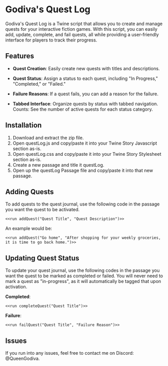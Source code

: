 # Godiva's Quest Log

Godiva's Quest Log is a Twine script that allows you to create and manage quests for your interactive fiction games. With this script, you can easily add, update, complete, and fail quests, all while providing a user-friendly interface for players to track their progress.

## Features

* **Quest Creation**: Easily create new quests with titles and descriptions.

* **Quest Status**: Assign a status to each quest, including "In Progress," "Completed," or "Failed."

* **Failure Reasons**: If a quest fails, you can add a reason for the failure.

* **Tabbed Interface**: Organize quests by status with tabbed navigation.
Counts: See the number of active quests for each status category.

## Installation

1. Download and extract the zip file.
2. Open questLog.js and copy/paste it into your Twine Story Javascript section as-is.
3. Open questLog.css and copy/paste it into your Twine Story Stylesheet section as-is.
4. Create a new passage and title it questLog.
5. Open up the questLog Passage file and copy/paste it into that new passage. 

## Adding Quests

To add quests to the quest journal, use the following code in the passage you want the quest to be activated.

```
<<run addQuest("Quest Title", "Quest Description")>>
```
An example would be:
```
<<run addQuest("Go home", "After shopping for your weekly groceries, it is time to go back home.")>>
```

## Updating Quest Status
To update your quest journal, use the following codes in the passage you want the quest to be marked as completed or failed. You will never need to mark a quest as "in-progress", as it will automatically be tagged that upon activation.

**Completed**:
```
<<run completeQuest("Quest Title")>>
```

**Failure**:
```
<<run failQuest("Quest Title", "Failure Reason")>>
```

## Issues
If you run into any issues, feel free to contact me on Discord: @QueenGodiva.
